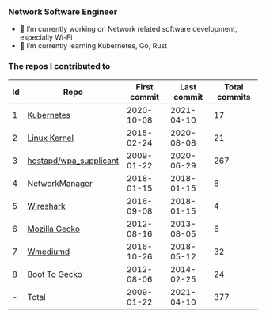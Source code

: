### Network Software Engineer
- 🔭 I’m currently working on Network related software development, especially Wi-Fi
- 🌱 I’m currently learning Kubernetes, Go, Rust

### The repos I contributed to
| Id | Repo | First commit | Last commit | Total commits |
| ------------- | ------------- | ------------- | ------------- | ------------- |
| 1  | [Kubernetes](https://github.com/kubernetes/kubernetes/commits?author=masap) | 2020-10-08 | 2021-04-10 | 17 |
| 2  | [Linux Kernel](https://git.kernel.org/pub/scm/linux/kernel/git/stable/linux.git/log/?qt=author&q=Masashi+Honma) | 2015-02-24 | 2020-08-08 | 21 |
| 3  | [hostapd/wpa_supplicant](https://w1.fi/cgit/hostap/log/?qt=author&q=Masashi+Honma) | 2009-01-22 | 2020-06-29 | 267 |
| 4  | [NetworkManager](https://github.com/NetworkManager/NetworkManager/commits?author=masap) | 2018-01-15 | 2018-01-15 | 6 |
| 5  | [Wireshark](https://github.com/wireshark/wireshark/commits?author=masap) | 2016-09-08 | 2018-01-15 | 4 |
| 6  | [Mozilla Gecko](https://github.com/mozilla/gecko-dev/commits?author=masap) | 2012-08-16 | 2013-08-05 | 6 |
| 7  | [Wmediumd](https://github.com/bcopeland/wmediumd/commits?author=masap) | 2016-10-26 | 2018-05-12 | 32 |
| 8  | [Boot To Gecko](https://github.com/mozilla-b2g/gaia/commits?author=masap) | 2012-08-06 | 2014-02-25 | 24 |
| -  | Total | 2009-01-22 | 2021-04-10 | 377 |
